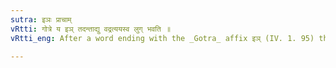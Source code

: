 ```yaml
---
sutra: इञः प्राचाम्
vRtti: गोत्रे य इञ् तदन्ताद्यु वद्रत्ययस्व लुग् भवति ॥
vRtti_eng: After a word ending with the _Gotra_ affix इञ् (IV. 1. 95) there is _luk_-elision of the _Yuvan_ affix, when the _Gotra_ of the people called _Prachya_ (Eastern) is denoted.

---
```

